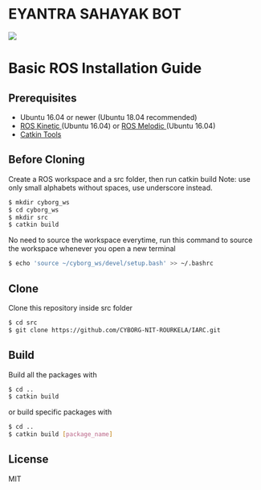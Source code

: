 # EYANTRA SAHAYAK BOT
![](./images/logo.jpg)

# Basic ROS Installation Guide

## Prerequisites
- Ubuntu 16.04 or newer (Ubuntu 18.04 recommended)
- [ROS Kinetic ](http://wiki.ros.org/kinetic/Installation/Ubuntu) (Ubuntu 16.04) or [ROS Melodic ](http://wiki.ros.org/melodic/Installation/Ubuntu) (Ubuntu 16.04)
- [Catkin Tools](https://catkin-tools.readthedocs.io/en/latest/installing.html)

## Before Cloning
Create a ROS workspace and a src folder, then run catkin build
Note: use only small alphabets without spaces, use underscore instead.
```sh
$ mkdir cyborg_ws
$ cd cyborg_ws
$ mkdir src
$ catkin build
```
No need to source the workspace everytime, run this command to source the workspace whenever you open a new terminal
```sh
$ echo 'source ~/cyborg_ws/devel/setup.bash' >> ~/.bashrc
```
## Clone
Clone this repository inside src folder
```sh
$ cd src
$ git clone https://github.com/CYBORG-NIT-ROURKELA/IARC.git
```

## Build
Build all the packages with
```sh
$ cd ..
$ catkin build
```
or build specific packages with
```sh
$ cd ..
$ catkin build [package_name]
```

License
----

MIT
